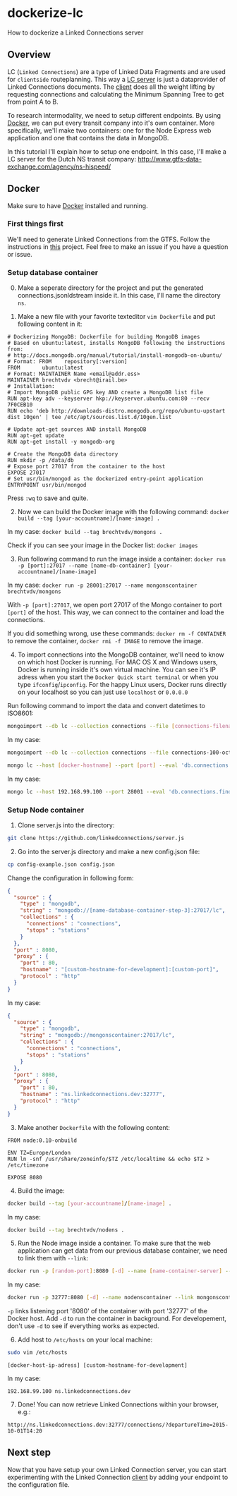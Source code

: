 # dockerize-lc
How to dockerize a Linked Connections server

## Overview

LC (`Linked Connections`) are a type of Linked Data Fragments and are used for `clientside` routeplanning. This way a [LC server](https://github.com/linkedconnections/server.js) is just a dataprovider of Linked Connections documents. The [client](https://github.com/linkedconnections/client.js) does all the weight lifting by requesting connections and calculating the Minimum Spanning Tree to get from point A to B.

To research intermodality, we need to setup different endpoints. By using [Docker](https://www.docker.com/), we can put every transit company into it's own container. More specifically, we'll make two containers: one for the Node Express web application and one that contains the data in MongoDB.

In this tutorial I'll explain how to setup one endpoint. In this case, I'll make a LC server for the Dutch NS transit company: http://www.gtfs-data-exchange.com/agency/ns-hispeed/

## Docker

Make sure to have [Docker](https://docs.docker.com/installation/) installed and running.

### First things first

We'll need to generate Linked Connections from the GTFS. Follow the instructions in [this](https://github.com/brechtvdv/gtfs2connections) project. 
Feel free to make an issue if you have a question or issue.

### Setup database container

0) Make a seperate directory for the project and put the generated connections.jsonldstream inside it.
In this case, I'll name the directory `ns`.

1) Make a new file with your favorite texteditor
```vim Dockerfile``` 
and put following content in it:
```
# Dockerizing MongoDB: Dockerfile for building MongoDB images
# Based on ubuntu:latest, installs MongoDB following the instructions from:
# http://docs.mongodb.org/manual/tutorial/install-mongodb-on-ubuntu/
# Format: FROM    repository[:version]
FROM       ubuntu:latest
# Format: MAINTAINER Name <email@addr.ess>
MAINTAINER brechtvdv <brecht@irail.be>
# Installation:
# Import MongoDB public GPG key AND create a MongoDB list file
RUN apt-key adv --keyserver hkp://keyserver.ubuntu.com:80 --recv 7F0CEB10
RUN echo 'deb http://downloads-distro.mongodb.org/repo/ubuntu-upstart dist 10gen' | tee /etc/apt/sources.list.d/10gen.list

# Update apt-get sources AND install MongoDB
RUN apt-get update
RUN apt-get install -y mongodb-org

# Create the MongoDB data directory
RUN mkdir -p /data/db
# Expose port 27017 from the container to the host
EXPOSE 27017
# Set usr/bin/mongod as the dockerized entry-point application
ENTRYPOINT usr/bin/mongod
```
Press `:wq` to save and quite.

2) Now we can build the Docker image with the following command:
`docker build --tag [your-accountname]/[name-image] .`

In my case: `docker build --tag brechtvdv/mongons .`

Check if you can see your image in the Docker list: `docker images`

3) Run following command to run the image inside a container:
`docker run -p [port]:27017 --name [name-db-container] [your-accountname]/[name-image]`

In my case: `docker run -p 28001:27017 --name mongonscontainer brechtvdv/mongons`

With `-p [port]:27017`, we open port 27017 of the Mongo container to port `[port]` of the host. This way, we can connect to the container and load the connections.

If you did something wrong, use these commands:
`docker rm -f CONTAINER` to remove the container,
`docker rmi -f IMAGE` to remove the image.

4) To import connections into the MongoDB container, we'll need to know on which host Docker is running.
For MAC OS X and Windows users, Docker is running inside it's own virtual machine. You can see it's IP adress when you start the `Docker Quick start terminal` or when you type `ifconfig`/`ipconfig`.
For the happy Linux users, Docker runs directly on your localhost so you can just use `localhost` or `0.0.0.0`

Run following command to import the data and convert datetimes to ISO8601:
```bash
mongoimport --db lc --collection connections --file [connections-filename].jsonldstream --host [docker-hostname] --port [port]
```

In my case: 
```bash
mongoimport --db lc --collection connections --file connections-100-october.jsonldstream --host 192.168.99.100 --port 28001
```

```bash
mongo lc --host [docker-hostname] --port [port] --eval 'db.connections.find({"@context": { "$exists": false}}).forEach(function(conn){conn["arrivalTime"] = new ISODate(conn["arrivalTime"]);conn["departureTime"] = new ISODate(conn["departureTime"]);db.connections.save(conn)});'
```

In my case: 
```bash
mongo lc --host 192.168.99.100 --port 28001 --eval 'db.connections.find({"@context": { "$exists": false}}).forEach(function(conn){conn["arrivalTime"] = new ISODate(conn["arrivalTime"]);conn["departureTime"] = new ISODate(conn["departureTime"]);db.connections.save(conn)});'
```

### Setup Node container

1) Clone server.js into the directory:
```bash
git clone https://github.com/linkedconnections/server.js
```

2) Go into the server.js directory and make a new config.json file: 

```bash
cp config-example.json config.json
```

Change the configuration in following form:
```json
{
  "source" : {
    "type" : "mongodb",
    "string" : "mongodb://[name-database-container-step-3]:27017/lc",
    "collections" : {
      "connections" : "connections",
      "stops" : "stations"
    }
  },
  "port" : 8080,
  "proxy" : {
    "port" : 80,
    "hostname" : "[custom-hostname-for-development]:[custom-port]",
    "protocol" : "http"
  }
}
```

In my case: 
```json
{
  "source" : {
    "type" : "mongodb",
    "string" : "mongodb://mongonscontainer:27017/lc",
    "collections" : {
      "connections" : "connections",
      "stops" : "stations"
    }
  },
  "port" : 8080,
  "proxy" : {
    "port" : 80,
    "hostname" : "ns.linkedconnections.dev:32777",
    "protocol" : "http"
  }
}
```

3) Make another `Dockerfile` with the following content: 
```
FROM node:0.10-onbuild

ENV TZ=Europe/London
RUN ln -snf /usr/share/zoneinfo/$TZ /etc/localtime && echo $TZ > /etc/timezone

EXPOSE 8080
```

4) Build the image:
```bash
docker build --tag [your-accountname]/[name-image] .
```

In my case: 
```bash
docker build --tag brechtvdv/nodens .
```

5) Run the Node image inside a container. To make sure that the web application can get data from our previous database container, we need to link them with `--link`:

```bash
docker run -p [random-port]:8080 [-d] --name [name-container-server] --link [name-db-container] [your-accountname]/[name-image]
```

In my case:
```bash
docker run -p 32777:8080 [-d] --name nodenscontainer --link mongonscontainer brechtvdv/nodens
```

`-p` links listening port '8080' of the container with port '32777' of the Docker host.
Add `-d` to run the container in background. For developement, don't use `-d` to see if everything works as expected.

6) Add host to `/etc/hosts` on your local machine:
```bash
sudo vim /etc/hosts
```

```
[docker-host-ip-adress] [custom-hostname-for-development]
```

In my case:
```
192.168.99.100 ns.linkedconnections.dev
```

7) Done! You can now retrieve Linked Connections within your browser, e.g.:
```
http://ns.linkedconnections.dev:32777/connections/?departureTime=2015-10-01T14:20
```

## Next step

Now that you have setup your own Linked Connection server, you can start experimenting with the Linked Connection [client](https://github.com/linkedconnections/client.js) by adding your endpoint to the configuration file.












